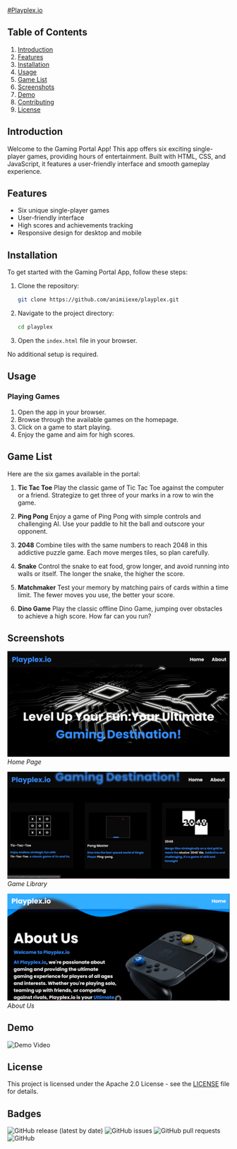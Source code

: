  [#Playplex.io](https://animiiexe.github.io/playplex/webgame/home/home.html)

## Table of Contents
1. [Introduction](#introduction)
2. [Features](#features)
3. [Installation](#installation)
4. [Usage](#usage)
5. [Game List](#game-list)
6. [Screenshots](#screenshots)
7. [Demo](#demo)
8. [Contributing](#contributing)
9. [License](#license)

## Introduction
Welcome to the Gaming Portal App! This app offers six exciting single-player games, providing hours of entertainment. Built with HTML, CSS, and JavaScript, it features a user-friendly interface and smooth gameplay experience.

## Features
- Six unique single-player games
- User-friendly interface
- High scores and achievements tracking
- Responsive design for desktop and mobile

## Installation
To get started with the Gaming Portal App, follow these steps:

1. Clone the repository:
    ```sh
    git clone https://github.com/animiiexe/playplex.git
    ```

2. Navigate to the project directory:
    ```sh
    cd playplex
    ```

3. Open the `index.html` file in your browser.

No additional setup is required.

## Usage
### Playing Games
1. Open the app in your browser.
2. Browse through the available games on the homepage.
3. Click on a game to start playing.
4. Enjoy the game and aim for high scores.

## Game List
Here are the six games available in the portal:

1. **Tic Tac Toe**
    Play the classic game of Tic Tac Toe against the computer or a friend. Strategize to get three of your marks in a row to win the game.
   

2. **Ping Pong**
 Enjoy a game of Ping Pong with simple controls and challenging AI. Use your paddle to hit the ball and outscore your opponent.
  

3. **2048**
    Combine tiles with the same numbers to reach 2048 in this addictive puzzle game. Each move merges tiles, so plan carefully.
   

4. **Snake**
   Control the snake to eat food, grow longer, and avoid running into walls or itself. The longer the snake, the higher the score.
   

5. **Matchmaker**
    Test your memory by matching pairs of cards within a time limit. The fewer moves you use, the better your score.


6. **Dino Game**
 Play the classic offline Dino Game, jumping over obstacles to achieve a high score. How far can you run?
     

## Screenshots

![Home Page](screenshots/UI1.png)
*Home Page*

![Game Library](screenshots/UI2.png)
*Game Library*

![Profile](screenshots/UI3.png)
*About Us*

## Demo

![Demo Video](https://user-images.githubusercontent.com/yourusername/demo-video.gif)



## License
This project is licensed under the Apache 2.0 License - see the [LICENSE](LICENSE) file for details.

## Badges
![GitHub release (latest by date)](https://img.shields.io/github/v/release/yourusername/gaming-portal-app)
![GitHub issues](https://img.shields.io/github/issues/yourusername/gaming-portal-app)
![GitHub pull requests](https://img.shields.io/github/issues-pr/yourusername/gaming-portal-app)
![GitHub](https://img.shields.io/github/license/yourusername/gaming-portal-app)
